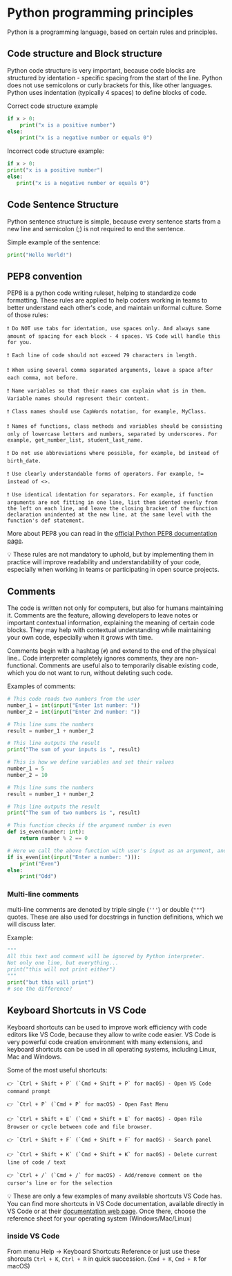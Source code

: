 # Python programming principles

Python is a programming language, based on certain rules and principles.

## Code structure and Block structure

Python code structure is very important, because code blocks are structured by identation - specific spacing from the start of the line. Python does not use semicolons or curly brackets for this, like other languages. Python uses indentation (typically 4 spaces) to define blocks of code.

Correct code structure example

```Python
if x > 0:
    print("x is a positive number")
else:
    print("x is a negative number or equals 0")
```

Incorrect code structure example:

```Python
if x > 0:
print("x is a positive number")
else:
   print("x is a negative number or equals 0")
```

## Code Sentence Structure

Python sentence structure is simple, because every sentence starts from a new line and semicolon (;) is not required to end the sentence.

Simple example of the sentence:

```Python
print("Hello World!")
```

## PEP8 convention

PEP8 is a python code writing ruleset, helping to standardize code formatting. These rules are applied to help coders working in teams to better understand each other's code, and maintain uniformal culture. Some of those rules: 

```Text
❗ Do NOT use tabs for identation, use spaces only. And always same amount of spacing for each block - 4 spaces. VS Code will handle this for you.

❗ Each line of code should not exceed 79 characters in length.

❗ When using several comma separated arguments, leave a space after each comma, not before.

❗ Name variables so that their names can explain what is in them. Variable names should represent their content.

❗ Class names should use CapWords notation, for example, MyClass.

❗ Names of functions, class methods and variables should be consisting only of lowercase letters and numbers, separated by underscores. For example, get_number_list, student_last_name. 

❗ Do not use abbreviations where possible, for example, bd instead of birth_date.

❗ Use clearly understandable forms of operators. For example, != instead of <>.

❗ Use identical identation for separators. For example, if function arguments are not fitting in one line, list them idented evenly from the left on each line, and leave the closing bracket of the function declaration unindented at the new line, at the same level with the function's def statement.
```
More about PEP8 you can read in the [official Python PEP8 documentation page](https://www.python.org/dev/peps/pep-0008/).

💡 These rules are not mandatory to uphold, but by implementing them in practice will improve readability and understandability of your code, especially when working in teams or participating in open source projects.

## Comments

The code is written not only for computers, but also for humans maintaining it. Comments are the feature, allowing developers to leave notes or important contextual information, explaining the meaning of certain code blocks. They may help with contextual understanding while maintaining your own code, especially when it grows with time. 

Comments begin with a hashtag (`#`) and extend to the end of the physical line.. Code interpreter completely ignores comments, they are non-functional. Comments are useful also to temporarily disable existing code, which you do not want to run, without deleting such code.

Examples of comments:

```Python
# This code reads two numbers from the user
number_1 = int(input("Enter 1st number: "))
number_2 = int(input("Enter 2nd number: "))

# This line sums the numbers
result = number_1 + number_2

# This line outputs the result
print("The sum of your inputs is ", result)
```

```Python
# This is how we define variables and set their values
number_1 = 5
number_2 = 10

# This line sums the numbers
result = number_1 + number_2

# This line outputs the result
print("The sum of two numbers is ", result)
```

```Python
# This function checks if the argument number is even
def is_even(number: int):
    return number % 2 == 0

# Here we call the above function with user's input as an argument, and output the result in a human readable format
if is_even(int(input("Enter a number: "))):
    print("Even")
else:
    print("Odd")
```

### Multi-line comments

multi-line comments are denoted by triple single (`'''`) or double (`"""`) quotes. These are also used for docstrings in function definitions, which we will discuss later.

Example:

```Python
"""
All this text and comment will be ignored by Python interpreter.
Not only one line, but everything...
print("this will not print either")
"""
print("but this will print")
# see the difference?
```

## Keyboard Shortcuts in VS Code

Keyboard shortcuts can be used to improve work efficiency with code editors like VS Code, because they allow to write code easier. VS Code is very powerful code creation environment with many extensions, and keyboard shortcuts can be used in all operating systems, including Linux, Mac and Windows.

Some of the most useful shortcuts:

```Text
👉 `Ctrl + Shift + P` (`Cmd + Shift + P` for macOS) - Open VS Code command prompt

👉 `Ctrl + P` (`Cmd + P` for macOS) - Open Fast Menu

👉 `Ctrl + Shift + E` (`Cmd + Shift + E` for macOS) - Open File Browser or cycle between code and file browser.

👉 `Ctrl + Shift + F` (`Cmd + Shift + F` for macOS) - Search panel

👉 `Ctrl + Shift + K` (`Cmd + Shift + K` for macOS) - Delete current line of code / text

👉 `Ctrl + /` (`Cmd + /` for macOS) - Add/remove comment on the cursor's line or for the selection
```

💡 These are only a few examples of many available shortcuts VS Code has. You can find more shortcuts in VS Code documentation, available directly in VS Code or at their [documentation web page](https://code.visualstudio.com/docs/getstarted/keybindings#_keyboard-shortcuts-reference). Once there, choose the reference sheet for your operating system (Windows/Mac/Linux)

### inside VS Code

From menu Help -> Keyboard Shortcuts Reference or just use these shorcuts `Ctrl + K`, `Ctrl + R` in quick succession. (`Cmd + K`, `Cmd + R` for macOS)
